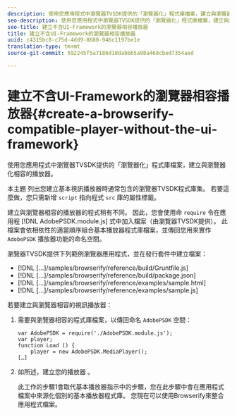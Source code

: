 ```yaml
---
description: 使用您應用程式中瀏覽器TVSDK提供的「瀏覽器化」程式庫檔案，建立與瀏覽器化相容的播放器。
seo-description: 使用您應用程式中瀏覽器TVSDK提供的「瀏覽器化」程式庫檔案，建立與瀏覽器化相容的播放器。
seo-title: 建立不含UI-Framework的瀏覽器相容播放器
title: 建立不含UI-Framework的瀏覽器相容播放器
uuid: c4315bc8-c75d-4dd9-8680-946c1197be1e
translation-type: tm+mt
source-git-commit: 592245f5a7186d18dabbb5a98a468cbed7354aed

---
```



# 建立不含UI-Framework的瀏覽器相容播放器{#create-a-browserify-compatible-player-without-the-ui-framework}

使用您應用程式中瀏覽器TVSDK提供的「瀏覽器化」程式庫檔案，建立與瀏覽器化相容的播放器。

本主題 [](../../../browser-tvsdk-2.4/getting-started/c-psdk-browser-tvsdk-2.4-create-a-basic-player/t-psdk-browser-tvsdk-2.4-create-basic-player-tvsdk.md) 列出您建立基本視訊播放器時通常包含的瀏覽器TVSDK程式庫集。 若要這麼做，您只需新增 `script` 指向程式 `src` 庫的屬性標籤。

建立與瀏覽器相容的播放器的程式稍有不同。 因此，您會使用命 `require` 令在應用程 [!DNL AdobePSDK.module.js] 式中加入檔案（由瀏覽器TVSDK提供）。 此檔案會依相依性的適當順序組合基本播放器程式庫檔案，並傳回您用來實作 `AdobePSDK` 播放器功能的命名空間。

瀏覽器TVSDK提供下列範例瀏覽器應用程式，並在發行套件中建立檔案：

* [!DNL [...]/samples/browserify/reference/build/Gruntfile.js]
* [!DNL [...]/samples/browserify/reference/build/package.json]
* [!DNL [...]/samples/browserify/reference/examples/sample.html]
* [!DNL [...]/samples/browserify/reference/examples/sample.js]

若要建立與瀏覽器相容的視訊播放器：

1. 需要與瀏覽器相容的程式庫檔案，以傳回命名 `AdobePSDK` 空間：

   ```
   var AdobePSDK = require('./AdobePSDK.module.js'); 
   var player; 
   function Load () { 
       player = new AdobePSDK.MediaPlayer(); 
   […]
   ```

1. 如所述，建立您的播放器 [](../../../browser-tvsdk-2.4/getting-started/c-psdk-browser-tvsdk-2.4-create-a-basic-player/t-psdk-browser-tvsdk-2.4-create-basic-player-tvsdk.md)。

   此工作的步驟1會取代基本播放器指示中的步驟，您在此步驟中會在應用程式檔案中來源化個別的基本播放器程式庫。
您現在可以使用Browserify來整合應用程式檔案。
